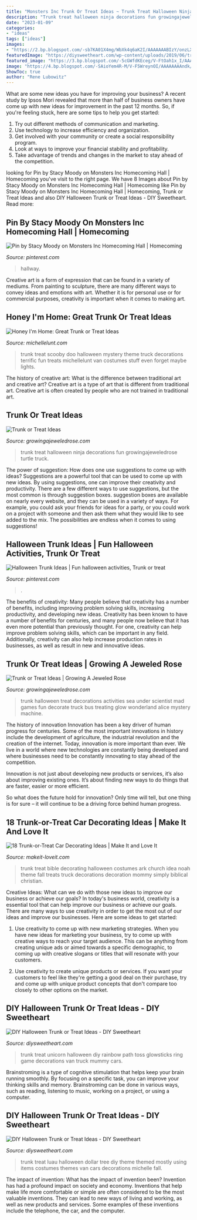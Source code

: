 ```yaml
---
title: "Monsters Inc Trunk Or Treat Ideas ~ Trunk Treat Halloween Ninja Decorations Fun Growingajeweledrose Turtle Truck"
description: "Trunk treat halloween ninja decorations fun growingajeweledrose turtle truck"
date: "2023-01-09"
categories:
- "ideas"
tags: ["ideas"]
images:
- "https://2.bp.blogspot.com/-sb7KA01X4mg/WbXk4q6aK2I/AAAAAAABIzY/onzLXZ_08SU7gvsHJz6YEsSZjihNnowTwCLcBGAs/s640/Mystery%2BMachine.jpg"
featuredImage: "https://diysweetheart.com/wp-content/uploads/2019/06/trunk.jpg"
featured_image: "https://3.bp.blogspot.com/-5cGWfdKEceg/V-FtOah1x_I/AAAAAAAAnc0/etH98YG4y5cux0BUCcMC8a-J-XvcDVNggCLcB/s640/trunk%2Bor%2Btreat%2Bideas%2B40.jpg"
image: "https://4.bp.blogspot.com/-SAioYem4R-M/V-F5WreynOI/AAAAAAAAndk/RzsLct856qo9Jnfh0JqXc-Xe4DsJmQ7PQCLcB/s640/trunk%2Bor%2Btreat%2Bideas%2B15.jpg"
ShowToc: true
author: "Rene Lubowitz"
---
```



What are some new ideas you have for improving your business?
A recent study by Ipsos Mori revealed that more than half of business owners have come up with new ideas for improvement in the past 12 months. So, if you're feeling stuck, here are some tips to help you get started: 
1. Try out different methods of communication and marketing.
2. Use technology to increase efficiency and organization.
3. Get involved with your community or create a social responsibility program.
4. Look at ways to improve your financial stability and profitability.
5. Take advantage of trends and changes in the market to stay ahead of the competition.

	

		
looking for Pin by Stacy Moody on Monsters Inc Homecoming Hall | Homecoming you've visit to the right page. We have 8 Images about Pin by Stacy Moody on Monsters Inc Homecoming Hall | Homecoming like Pin by Stacy Moody on Monsters Inc Homecoming Hall | Homecoming, Trunk or Treat Ideas and also DIY Halloween Trunk or Treat Ideas - DIY Sweetheart. Read more:
		
    
## Pin By Stacy Moody On Monsters Inc Homecoming Hall | Homecoming

<img loading=lazy src="https://i.pinimg.com/originals/77/81/f7/7781f76ca324423eb1027eacc62526e1.jpg" onerror="this.onerror=null;this.src='https://tse1.mm.bing.net/th?id=OIP.nL9qFVSRyz2fmkQL1VSJeAHaJ4&amp;pid=15.1';" alt="Pin by Stacy Moody on Monsters Inc Homecoming Hall | Homecoming">

_Source: pinterest.com_

>hallway. 

	

Creative art is a form of expression that can be found in a variety of mediums. From painting to sculpture, there are many different ways to convey ideas and emotions with art. Whether it is for personal use or for commercial purposes, creativity is important when it comes to making art.

    
## Honey I&#039;m Home: Great Trunk Or Treat Ideas

<img loading=lazy src="https://2.bp.blogspot.com/-sb7KA01X4mg/WbXk4q6aK2I/AAAAAAABIzY/onzLXZ_08SU7gvsHJz6YEsSZjihNnowTwCLcBGAs/s640/Mystery%2BMachine.jpg" onerror="this.onerror=null;this.src='https://tse3.mm.bing.net/th?id=OIP.n-YeM2eGacTou4Q6hcyMtQHaE4&amp;pid=15.1';" alt="Honey I&#039;m Home: Great Trunk or Treat Ideas">

_Source: michellelunt.com_

>trunk treat scooby doo halloween mystery theme truck decorations terrific fun treats michellelunt van costumes stuff even forget maybe lights. 

	

The history of creative art: What is the difference between traditional art and creative art?
Creative art is a type of art that is different from traditional art. Creative art is often created by people who are not trained in traditional art.

    
## Trunk Or Treat Ideas

<img loading=lazy src="https://3.bp.blogspot.com/-5cGWfdKEceg/V-FtOah1x_I/AAAAAAAAnc0/etH98YG4y5cux0BUCcMC8a-J-XvcDVNggCLcB/s640/trunk%2Bor%2Btreat%2Bideas%2B40.jpg" onerror="this.onerror=null;this.src='https://tse2.mm.bing.net/th?id=OIP.x4FSN2ftdc-KteN4quky-gHaHa&amp;pid=15.1';" alt="Trunk or Treat Ideas">

_Source: growingajeweledrose.com_

>trunk treat halloween ninja decorations fun growingajeweledrose turtle truck. 

	

The power of suggestion: How does one use suggestions to come up with ideas?
Suggestions are a powerful tool that can be used to come up with new ideas. By using suggestions, one can improve their creativity and productivity. There are a few different ways to use suggestions, but the most common is through suggestion boxes. suggestion boxes are available on nearly every website, and they can be used in a variety of ways. For example, you could ask your friends for ideas for a party, or you could work on a project with someone and then ask them what they would like to see added to the mix. The possibilities are endless when it comes to using suggestions!

    
## Halloween Trunk Ideas | Fun Halloween Activities, Trunk Or Treat

<img loading=lazy src="https://i.pinimg.com/736x/c4/80/0b/c4800b8b7e1752ed5eaa34f1b2d8209b.jpg" onerror="this.onerror=null;this.src='https://tse2.mm.bing.net/th?id=OIP.SRhlQbbdR6t5Y2SCUP46ywHaO0&amp;pid=15.1';" alt="Halloween Trunk Ideas | Fun halloween activities, Trunk or treat">

_Source: pinterest.com_

>. 

	

The benefits of creativity: Many people believe that creativity has a number of benefits, including improving problem solving skills, increasing productivity, and developing new ideas.
Creativity has been known to have a number of benefits for centuries, and many people now believe that it has even more potential than previously thought. For one, creativity can help improve problem solving skills, which can be important in any field. Additionally, creativity can also help increase production rates in businesses, as well as result in new and innovative ideas.

    
## Trunk Or Treat Ideas | Growing A Jeweled Rose

<img loading=lazy src="https://4.bp.blogspot.com/-SAioYem4R-M/V-F5WreynOI/AAAAAAAAndk/RzsLct856qo9Jnfh0JqXc-Xe4DsJmQ7PQCLcB/s640/trunk%2Bor%2Btreat%2Bideas%2B15.jpg" onerror="this.onerror=null;this.src='https://tse3.mm.bing.net/th?id=OIP.izJudtxRtrYHvrgwodRpJAHaHa&amp;pid=15.1';" alt="Trunk or Treat Ideas | Growing A Jeweled Rose">

_Source: growingajeweledrose.com_

>trunk halloween treat decorations activities sea under scientist mad games fun decorate truck bus treating glow wonderland alice mystery machine. 

	

The history of innovation
Innovation has been a key driver of human progress for centuries. Some of the most important innovations in history include the development of agriculture, the industrial revolution and the creation of the internet.
Today, innovation is more important than ever. We live in a world where new technologies are constantly being developed and where businesses need to be constantly innovating to stay ahead of the competition.

Innovation is not just about developing new products or services, it’s also about improving existing ones. It’s about finding new ways to do things that are faster, easier or more efficient.

So what does the future hold for innovation? Only time will tell, but one thing is for sure – it will continue to be a driving force behind human progress.

    
## 18 Trunk-or-Treat Car Decorating Ideas | Make It And Love It

<img loading=lazy src="https://makeit-loveit.com/wp-content/uploads/2014/09/1noahs-ark.jpg" onerror="this.onerror=null;this.src='https://tse2.mm.bing.net/th?id=OIP.teuIQ6HZItKcCIBxAagofgHaJ4&amp;pid=15.1';" alt="18 Trunk-or-Treat Car Decorating Ideas | Make It and Love It">

_Source: makeit-loveit.com_

>trunk treat bible decorating halloween costumes ark church idea noah theme fall treats truck decorations decoration mommy simply biblical christian. 

	

Creative Ideas: What can we do with those new ideas to improve our business or achieve our goals?
In today's business world, creativity is a essential tool that can help improve our business or achieve our goals. There are many ways to use creativity in order to get the most out of our ideas and improve our businesses. Here are some ideas to get started: 
1. Use creativity to come up with new marketing strategies. When you have new ideas for marketing your business, try to come up with creative ways to reach your target audience. This can be anything from creating unique ads or aimed towards a specific demographic, to coming up with creative slogans or titles that will resonate with your customers. 

2. Use creativity to create unique products or services. If you want your customers to feel like they're getting a good deal on their purchase, try and come up with unique product concepts that don't compare too closely to other options on the market.

    
## DIY Halloween Trunk Or Treat Ideas - DIY Sweetheart

<img loading=lazy src="https://diysweetheart.com/wp-content/uploads/2019/06/trunk-1.jpg" onerror="this.onerror=null;this.src='https://tse2.mm.bing.net/th?id=OIP.E9MLsQmt45gwzJcGe4PkbgHaNK&amp;pid=15.1';" alt="DIY Halloween Trunk or Treat Ideas - DIY Sweetheart">

_Source: diysweetheart.com_

>trunk treat unicorn halloween diy rainbow path toss glowsticks ring game decorations van truck mummy cars. 

	

Brainstroming is a type of cognitive stimulation that helps keep your brain running smoothly. By focusing on a specific task, you can improve your thinking skills and memory. Brainstroming can be done in various ways, such as reading, listening to music, working on a project, or using a computer.

    
## DIY Halloween Trunk Or Treat Ideas - DIY Sweetheart

<img loading=lazy src="https://diysweetheart.com/wp-content/uploads/2019/06/trunk.jpg" onerror="this.onerror=null;this.src='https://tse4.mm.bing.net/th?id=OIP.aYpOrY4lHAQtnCdvesluYwHaKD&amp;pid=15.1';" alt="DIY Halloween Trunk or Treat Ideas - DIY Sweetheart">

_Source: diysweetheart.com_

>trunk treat luau halloween dollar tree diy theme themed mostly using items costumes themes van cars decorations michelle fall. 

	

The impact of invention: What has the impact of invention been?
Invention has had a profound impact on society and economy. Inventions that help make life more comfortable or simple are often considered to be the most valuable inventions. They can lead to new ways of living and working, as well as new products and services. Some examples of these inventions include the telephone, the car, and the computer.

